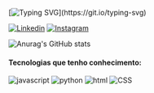 
[![Typing SVG](https://readme-typing-svg.demolab.com?font=Fira+Code&pause=1000&color=51C7FF&background=FFFFFF00&random=false&width=435&lines=Ol%C3%A1!+Eu+sou+o+Eduardo+Lima!)](https://git.io/typing-svg)

[![Linkedin]( https://img.shields.io/badge/LinkedIn-0077B5?style=for-the-badge&logo=linkedin&logoColor=white)](https://www.linkedin.com/in/eduardo-lima-crr/)
[![Instagram](https://img.shields.io/badge/Instagram-E4405F?style=for-the-badge&logo=instagram&logoColor=white)](https://instagram.com/eduardo_limx) 

![Anurag's GitHub stats](https://github-readme-stats.vercel.app/api?username=Eduardolimacrr\&rank_icon=github&theme=dark)


#### Tecnologias que tenho conhecimento:

![javascript](https://img.shields.io/badge/JavaScript-323330?style=for-the-badge&logo=javascript&logoColor=F7DF1E )
![python](    https://img.shields.io/badge/Python-3776AB?style=for-the-badge&logo=python&logoColor=white)
![html](https://img.shields.io/badge/HTML-239120?style=for-the-badge&logo=html5&logoColor=white)
![CSS](https://img.shields.io/badge/CSS-239120?&style=for-the-badge&logo=css3&logoColor=white )


